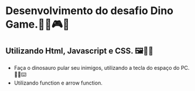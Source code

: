 # Desenvolvimento do desafio Dino Game.👨‍💻️🎮️🚀️

## Utilizando Html, Javascript e CSS. 🖼️📜️🧥️
- Faça o dinosauro pular seu inimigos, utilizando a tecla do espaço do PC. 👨‍💻️⌨️
- Utilizando function e arrow function.